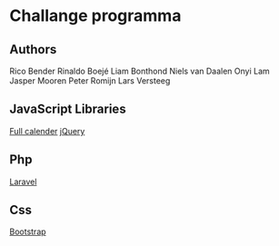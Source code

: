 # Challange programma

## Authors
Rico Bender
Rinaldo Boejé
Liam Bonthond
Niels van Daalen
Onyi Lam
Jasper Mooren
Peter Romijn
Lars Versteeg


## JavaScript Libraries
<a href="https://fullcalendar.io/">Full calender</a>
<a href="https://jquery.com/">jQuery</a>

## Php
<a href="https://laravel.com/">Laravel</a>

## Css
<a href="https://getbootstrap.com/">Bootstrap</a>
